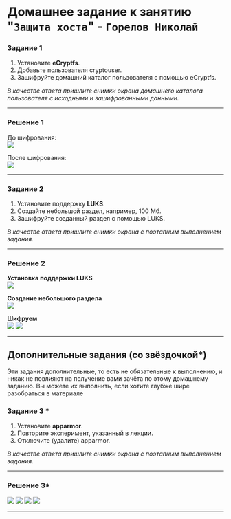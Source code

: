# Домашнее задание к занятию "`Защита хоста`" - `Горелов Николай`


### Задание 1

1. Установите **eCryptfs**.
2. Добавьте пользователя cryptouser.
3. Зашифруйте домашний каталог пользователя с помощью eCryptfs.


*В качестве ответа  пришлите снимки экрана домашнего каталога пользователя с исходными и зашифрованными данными.*  

---

### Решение 1

До шифрования:  
![](img/13.1.1.JPG)

После шифрования:  
![](img/13.1.2.JPG)

---

### Задание 2

1. Установите поддержку **LUKS**.
2. Создайте небольшой раздел, например, 100 Мб.
3. Зашифруйте созданный раздел с помощью LUKS.

*В качестве ответа пришлите снимки экрана с поэтапным выполнением задания.*

---

### Решение 2

**Установка поддержки LUKS**  
![](img/13.2.1.JPG)

**Создание небольшого раздела**  
![](img/13.2.2.JPG)

**Шифруем**  
![](img/13.2.3.1.JPG)
![](img/13.2.3.2.JPG)

---

## Дополнительные задания (со звёздочкой*)

Эти задания дополнительные, то есть не обязательные к выполнению, и никак не повлияют на получение вами зачёта по этому домашнему заданию. Вы можете их выполнить, если хотите глубже шире разобраться в материале

### Задание 3 *

1. Установите **apparmor**.
2. Повторите эксперимент, указанный в лекции.
3. Отключите (удалите) apparmor.


*В качестве ответа пришлите снимки экрана с поэтапным выполнением задания.*

---

### Решение 3*

![](img/13.3.1.JPG)
![](img/13.3.2.JPG)
![](img/13.3.3.JPG)
![](img/13.3.4.JPG)

---
